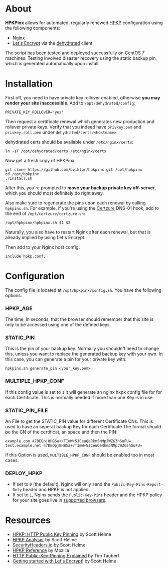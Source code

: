 # About

**HPKPinx** allows for automated, regularly renewed [HPKP](https://en.wikipedia.org/wiki/HTTP_Public_Key_Pinning) configuration using the following components:

* [Nginx](http://nginx.org/)
* [Let's Encrypt](https://letsencrypt.org/) via the [dehydrated](https://github.com/lukas2511/dehydrated) client

The script has been tested and deployed successfully on CentOS 7 machines.
Testing involved disaster recovery using the static backup pin, which is generated automatically upon install.

# Installation

First off, you need to have private key rollover enabled, otherwise **you may render your site inaccessible**. Add to `/opt/dehydrated/config`:

~~~
PRIVATE_KEY_ROLLOVER="yes"
~~~

Then request a certificate renewal which generates new production and rollover private keys.
Verify that you indeed have `privkey.pem` and `privkey.roll.pem` under `dehydrated/certs/<hostname>`.

dehydrated certs should be available under `/etc/nginx/certs`:

~~~
ln -sT /opt/dehydrated/certs /etc/nginx/certs
~~~

Now get a fresh copy of HPKPinx:

~~~
git clone https://github.com/bviktor/hpkpinx.git /opt/hpkpinx
cd /opt/hpkpinx
./install.sh
~~~

After this, you're prompted to **move your backup private key off-server**, which you should most definitely do right away.

Also make sure to regenerate the pins upon each renewal by calling `hpkpinx.sh`.
For example, if you're using the [Certzure](https://github.com/bviktor/certzure) DNS-01 hook, add to the end of `/opt/certzure/certzure.sh`:

~~~
/opt/hpkpinx/hpkpinx.sh $1 $2
~~~

Naturally, you also have to restart Nginx after each renewal, but that is already implied by using Let's Encrypt.


Then add to your Nginx host config:

~~~
include hpkp.conf;
~~~

# Configuration

The config file is located at `/opt/hpkpinx/config.sh`. You have the following options:

### HPKP_AGE

The time, in seconds, that the browser should remember that this site is only to be accessed using one of the defined keys.

### STATIC_PIN

This is the pin of your backup key. Normally you shouldn't need to change this, unless you want to replace the generated backup key with your own.
In this case, you can generate a pin for your private key with:

~~~
hpkpinx.sh generate_pin <your_key.pem>
~~~

### MULTIPLE_HPKP_CONF

If this config value is set to `1` it will generate an nginx hkpk config file for for each Certificate. 
This is normally needed if more than one Key is in use.

### STATIC_PIN_FILE

An File to get the STATIC_PIN value for different Certificate CNs. This is used to have an seperat backup Key for each Certificate
The format should be the CN of the certificat, an space and then the PIN:

~~~
example.com 47DEQpj8HBSa+/TImW+5JCeuQeRkm5NMpJWZG3hSuFU=
test.example.net 47DEQpj8HBSa+/TImW+5JCeuQeRkm5NMpJWZG3hSuFU=
~~~

If this Option is used, `MULTIBLE_HPKP_CONF` should be enabled too in most cases.

### DEPLOY_HPKP

* If set to `0` (the default), Nginx will only send the `Public-Key-Pins-Report-Only` header and HPKP is not applied.
* If set to `1`, Nginx sends the `Public-Key-Pins` header and the HPKP policy for your site goes live in
[supported browsers](https://developer.mozilla.org/en-US/docs/Web/HTTP/Public_Key_Pinning#Browser_compatibility).

# Resources

* [HPKP: HTTP Public Key Pinning](https://scotthelme.co.uk/hpkp-http-public-key-pinning/) by Scott Helme
* [HPKP Analyser](https://report-uri.io/home/pkp_analyse) by Scott Helme
* [SecurityHeaders.io](https://securityheaders.io/) by Scott Helme
* [HPKP Reference](https://developer.mozilla.org/en-US/docs/Web/HTTP/Public_Key_Pinning) by Mozilla
* [HTTP Public-Key-Pinning Explained](https://timtaubert.de/blog/2014/10/http-public-key-pinning-explained/) by Tim Taubert
* [Getting started with Let's Encrypt!](https://scotthelme.co.uk/setting-up-le/) by Scott Helme
